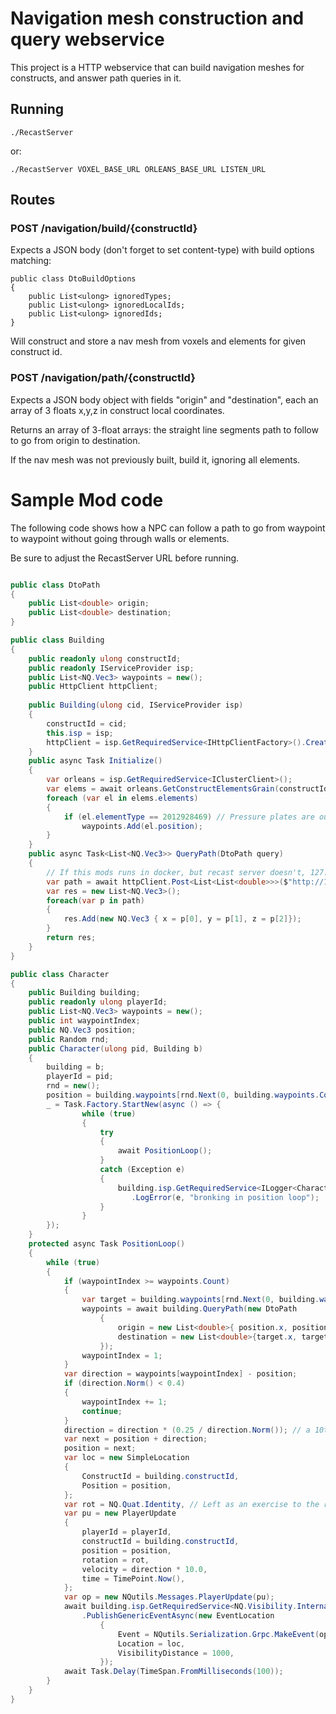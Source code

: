 # Navigation mesh construction and query webservice

This project is a HTTP webservice that can build navigation meshes for constructs, and answer path queries in it.

## Running

    ./RecastServer

or:

    ./RecastServer VOXEL_BASE_URL ORLEANS_BASE_URL LISTEN_URL

## Routes

### POST /navigation/build/{constructId}

Expects a JSON body (don't forget to set content-type) with build options matching:

    public class DtoBuildOptions
    {
        public List<ulong> ignoredTypes;
        public List<ulong> ignoredLocalIds;
        public List<ulong> ignoredIds;
    }

Will construct and store a nav mesh from voxels and elements for given construct id.


### POST /navigation/path/{constructId}

Expects a JSON body object with fields "origin" and "destination", each an array of 3 floats x,y,z in construct local coordinates.

Returns an array of 3-float arrays: the straight line segments path to follow to go from origin to destination.

If the nav mesh was not previously built, build it, ignoring all elements.


# Sample Mod code

The following code shows how a NPC can follow a path to go from waypoint to waypoint without going through walls or elements.

Be sure to adjust the RecastServer URL before running.

```csharp

public class DtoPath
{
    public List<double> origin;
    public List<double> destination;
}

public class Building
{
    public readonly ulong constructId;
    public readonly IServiceProvider isp;
    public List<NQ.Vec3> waypoints = new();
    public HttpClient httpClient;
    
    public Building(ulong cid, IServiceProvider isp)
    {
        constructId = cid;
        this.isp = isp;
        httpClient = isp.GetRequiredService<IHttpClientFactory>().CreateClient();
    }
    public async Task Initialize()
    {
        var orleans = isp.GetRequiredService<IClusterClient>();
        var elems = await orleans.GetConstructElementsGrain(constructId).GetVisibleAt(0);
        foreach (var el in elems.elements)
        {
            if (el.elementType == 2012928469) // Pressure plates are our waypoints
                waypoints.Add(el.position);
        }
    }
    public async Task<List<NQ.Vec3>> QueryPath(DtoPath query)
    {
        // If this mods runs in docker, but recast server doesn't, 127.0.0.1 will not work, use your host's LAN IP instead.
        var path = await httpClient.Post<List<List<double>>>($"http://192.168.1.42:8879/navigation/path/{constructId}", query, binary: false);
        var res = new List<NQ.Vec3>();
        foreach(var p in path)
        {
            res.Add(new NQ.Vec3 { x = p[0], y = p[1], z = p[2]});
        }
        return res;
    }
}

public class Character
{
    public Building building;
    public readonly ulong playerId;
    public List<NQ.Vec3> waypoints = new();
    public int waypointIndex;
    public NQ.Vec3 position;
    public Random rnd;
    public Character(ulong pid, Building b)
    {
        building = b;
        playerId = pid;
        rnd = new();
        position = building.waypoints[rnd.Next(0, building.waypoints.Count)];
        _ = Task.Factory.StartNew(async () => {
                while (true)
                {
                    try
                    {
                        await PositionLoop();
                    }
                    catch (Exception e)
                    {
                        building.isp.GetRequiredService<ILogger<Character>>()
                           .LogError(e, "bronking in position loop");
                    }
                }
        });
    }
    protected async Task PositionLoop()
    {
        while (true)
        {
            if (waypointIndex >= waypoints.Count)
            {
                var target = building.waypoints[rnd.Next(0, building.waypoints.Count)];
                waypoints = await building.QueryPath(new DtoPath
                    {
                        origin = new List<double>{ position.x, position.y, position.z},
                        destination = new List<double>{target.x, target.y, target.z},
                    });
                waypointIndex = 1;
            }
            var direction = waypoints[waypointIndex] - position;
            if (direction.Norm() < 0.4)
            {
                waypointIndex += 1;
                continue;
            }
            direction = direction * (0.25 / direction.Norm()); // a 10th of 2.5m/s
            var next = position + direction;
            position = next;
            var loc = new SimpleLocation
            {
                ConstructId = building.constructId,
                Position = position,
            };
            var rot = NQ.Quat.Identity, // Left as an exercise to the reader.
            var pu = new PlayerUpdate
            {
                playerId = playerId,
                constructId = building.constructId,
                position = position,
                rotation = rot,
                velocity = direction * 10.0,
                time = TimePoint.Now(),
            };
            var op = new NQutils.Messages.PlayerUpdate(pu);
            await building.isp.GetRequiredService<NQ.Visibility.Internal.InternalClient>()
                .PublishGenericEventAsync(new EventLocation
                    {
                        Event = NQutils.Serialization.Grpc.MakeEvent(op),
                        Location = loc,
                        VisibilityDistance = 1000,
                    });
            await Task.Delay(TimeSpan.FromMilliseconds(100));
        }
    }
}

```
